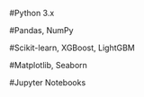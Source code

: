 #Python 3.x

#Pandas, NumPy

#Scikit-learn, XGBoost, LightGBM

#Matplotlib, Seaborn

#Jupyter Notebooks
